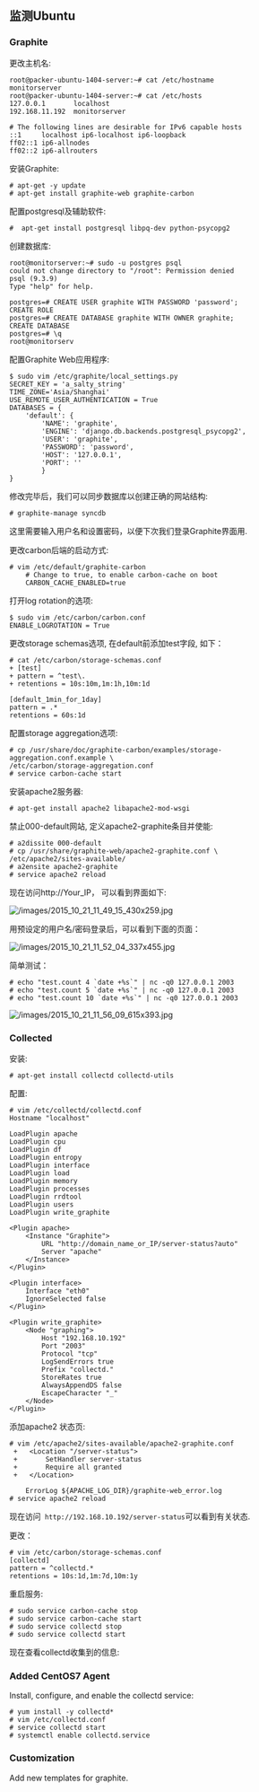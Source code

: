 ## 监测Ubuntu

### Graphite

更改主机名:    

```
root@packer-ubuntu-1404-server:~# cat /etc/hostname
monitorserver
root@packer-ubuntu-1404-server:~# cat /etc/hosts
127.0.0.1       localhost
192.168.11.192  monitorserver

# The following lines are desirable for IPv6 capable hosts
::1     localhost ip6-localhost ip6-loopback
ff02::1 ip6-allnodes
ff02::2 ip6-allrouters
```

安装Graphite:    

```
# apt-get -y update
# apt-get install graphite-web graphite-carbon
```

配置postgresql及辅助软件:    

```
#  apt-get install postgresql libpq-dev python-psycopg2
```

创建数据库:    

```
root@monitorserver:~# sudo -u postgres psql
could not change directory to "/root": Permission denied
psql (9.3.9)
Type "help" for help.

postgres=# CREATE USER graphite WITH PASSWORD 'password';
CREATE ROLE
postgres=# CREATE DATABASE graphite WITH OWNER graphite;
CREATE DATABASE
postgres=# \q
root@monitorserv
```

配置Graphite Web应用程序:    

```
$ sudo vim /etc/graphite/local_settings.py
SECRET_KEY = 'a_salty_string'
TIME_ZONE='Asia/Shanghai'
USE_REMOTE_USER_AUTHENTICATION = True
DATABASES = {
    'default': {
        'NAME': 'graphite',
        'ENGINE': 'django.db.backends.postgresql_psycopg2',
        'USER': 'graphite',
        'PASSWORD': 'password',
        'HOST': '127.0.0.1',
        'PORT': ''
        }
}
```

修改完毕后，我们可以同步数据库以创建正确的网站结构:     

```
# graphite-manage syncdb
```
这里需要输入用户名和设置密码，以便下次我们登录Graphite界面用.    

更改carbon后端的启动方式:    

```
# vim /etc/default/graphite-carbon 
    # Change to true, to enable carbon-cache on boot
    CARBON_CACHE_ENABLED=true
```

打开log rotation的选项:    

```
$ sudo vim /etc/carbon/carbon.conf
ENABLE_LOGROTATION = True
```

更改storage schemas选项, 在default前添加test字段, 如下：    

```
# cat /etc/carbon/storage-schemas.conf
+ [test]
+ pattern = ^test\.
+ retentions = 10s:10m,1m:1h,10m:1d

[default_1min_for_1day]
pattern = .*
retentions = 60s:1d
```

配置storage aggregation选项:    

```
# cp /usr/share/doc/graphite-carbon/examples/storage-aggregation.conf.example \ 
/etc/carbon/storage-aggregation.conf
# service carbon-cache start
```

安装apache2服务器:    

```
# apt-get install apache2 libapache2-mod-wsgi
```
禁止000-default网站, 定义apache2-graphite条目并使能:   

```
# a2dissite 000-default
# cp /usr/share/graphite-web/apache2-graphite.conf \ 
/etc/apache2/sites-available/
# a2ensite apache2-graphite
# service apache2 reload
```

现在访问http://Your_IP， 可以看到界面如下:    

![/images/2015_10_21_11_49_15_430x259.jpg](/images/2015_10_21_11_49_15_430x259.jpg)   

用预设定的用户名/密码登录后，可以看到下面的页面：   

![/images/2015_10_21_11_52_04_337x455.jpg](/images/2015_10_21_11_52_04_337x455.jpg)     

简单测试：    

```
# echo "test.count 4 `date +%s`" | nc -q0 127.0.0.1 2003
# echo "test.count 5 `date +%s`" | nc -q0 127.0.0.1 2003
# echo "test.count 10 `date +%s`" | nc -q0 127.0.0.1 2003
```

![/images/2015_10_21_11_56_09_615x393.jpg](/images/2015_10_21_11_56_09_615x393.jpg)     

### Collected

安装:    

```
# apt-get install collectd collectd-utils
```

配置:   

```
# vim /etc/collectd/collectd.conf
Hostname "localhost"

LoadPlugin apache
LoadPlugin cpu
LoadPlugin df
LoadPlugin entropy
LoadPlugin interface
LoadPlugin load
LoadPlugin memory
LoadPlugin processes
LoadPlugin rrdtool
LoadPlugin users
LoadPlugin write_graphite

<Plugin apache>
    <Instance "Graphite">
        URL "http://domain_name_or_IP/server-status?auto"
        Server "apache"
    </Instance>
</Plugin>

<Plugin interface>
    Interface "eth0"
    IgnoreSelected false
</Plugin>

<Plugin write_graphite>
    <Node "graphing">
        Host "192.168.10.192"
        Port "2003"
        Protocol "tcp"
        LogSendErrors true
        Prefix "collectd."
        StoreRates true
        AlwaysAppendDS false
        EscapeCharacter "_"
    </Node>
</Plugin>
```

添加apache2 状态页:    

```
# vim /etc/apache2/sites-available/apache2-graphite.conf
 +   <Location "/server-status">
 +       SetHandler server-status
 +       Require all granted
 +   </Location>

    ErrorLog ${APACHE_LOG_DIR}/graphite-web_error.log
# service apache2 reload
```
现在访问` http://192.168.10.192/server-status`可以看到有关状态.   


更改：   

```
# vim /etc/carbon/storage-schemas.conf
[collectd]
pattern = ^collectd.*
retentions = 10s:1d,1m:7d,10m:1y
```

重启服务:   

```
# sudo service carbon-cache stop
# sudo service carbon-cache start
# sudo service collectd stop
# sudo service collectd start
```

现在查看collectd收集到的信息:    


### Added CentOS7 Agent
Install, configure, and enable the collectd service:   

```
# yum install -y collectd* 
# vim /etc/collectd.conf
# service collectd start
# systemctl enable collectd.service
```

### Customization
Add new templates for graphite.   
